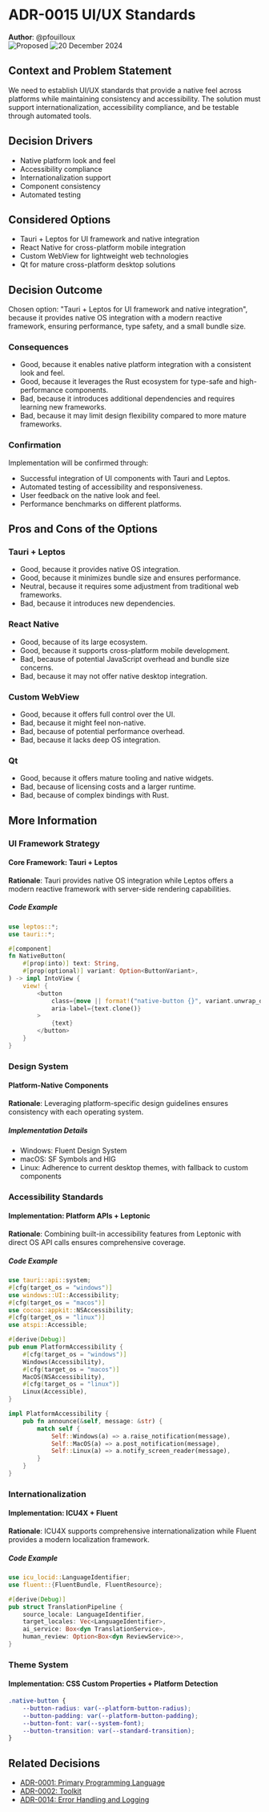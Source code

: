 # **ADR-0015** UI/UX Standards

**Author**: @pfouilloux  
![Proposed](https://img.shields.io/badge/status-proposed-yellow) ![20 December 2024](https://img.shields.io/badge/Date-20_Dec_2024-lightblue)

## Context and Problem Statement

We need to establish UI/UX standards that provide a native feel across platforms while maintaining consistency and accessibility. The solution must support internationalization, accessibility compliance, and be testable through automated tools.

## Decision Drivers

* Native platform look and feel
* Accessibility compliance
* Internationalization support
* Component consistency
* Automated testing

## Considered Options

* Tauri + Leptos for UI framework and native integration
* React Native for cross-platform mobile integration
* Custom WebView for lightweight web technologies
* Qt for mature cross-platform desktop solutions

## Decision Outcome

Chosen option: "Tauri + Leptos for UI framework and native integration", because it provides native OS integration with a modern reactive framework, ensuring performance, type safety, and a small bundle size.

### Consequences

* Good, because it enables native platform integration with a consistent look and feel.
* Good, because it leverages the Rust ecosystem for type-safe and high-performance components.
* Bad, because it introduces additional dependencies and requires learning new frameworks.
* Bad, because it may limit design flexibility compared to more mature frameworks.

### Confirmation

Implementation will be confirmed through:

* Successful integration of UI components with Tauri and Leptos.
* Automated testing of accessibility and responsiveness.
* User feedback on the native look and feel.
* Performance benchmarks on different platforms.

## Pros and Cons of the Options

### Tauri + Leptos

* Good, because it provides native OS integration.
* Good, because it minimizes bundle size and ensures performance.
* Neutral, because it requires some adjustment from traditional web frameworks.
* Bad, because it introduces new dependencies.

### React Native

* Good, because of its large ecosystem.
* Good, because it supports cross-platform mobile development.
* Bad, because of potential JavaScript overhead and bundle size concerns.
* Bad, because it may not offer native desktop integration.

### Custom WebView

* Good, because it offers full control over the UI.
* Bad, because it might feel non-native.
* Bad, because of potential performance overhead.
* Bad, because it lacks deep OS integration.

### Qt

* Good, because it offers mature tooling and native widgets.
* Bad, because of licensing costs and a larger runtime.
* Bad, because of complex bindings with Rust.

## More Information

### UI Framework Strategy

#### Core Framework: Tauri + Leptos

**Rationale**: Tauri provides native OS integration while Leptos offers a modern reactive framework with server-side rendering capabilities.

##### Code Example

```rust
use leptos::*;
use tauri::*;

#[component]
fn NativeButton(
    #[prop(into)] text: String,
    #[prop(optional)] variant: Option<ButtonVariant>,
) -> impl IntoView {
    view! {
        <button
            class={move || format!("native-button {}", variant.unwrap_or_default())}
            aria-label={text.clone()}
        >
            {text}
        </button>
    }
}
```

### Design System

#### Platform-Native Components

**Rationale**: Leveraging platform-specific design guidelines ensures consistency with each operating system.

##### Implementation Details

* Windows: Fluent Design System
* macOS: SF Symbols and HIG
* Linux: Adherence to current desktop themes, with fallback to custom components

### Accessibility Standards

#### Implementation: Platform APIs + Leptonic

**Rationale**: Combining built-in accessibility features from Leptonic with direct OS API calls ensures comprehensive coverage.

##### Code Example

```rust
use tauri::api::system;
#[cfg(target_os = "windows")]
use windows::UI::Accessibility;
#[cfg(target_os = "macos")]
use cocoa::appkit::NSAccessibility;
#[cfg(target_os = "linux")]
use atspi::Accessible;

#[derive(Debug)]
pub enum PlatformAccessibility {
    #[cfg(target_os = "windows")]
    Windows(Accessibility),
    #[cfg(target_os = "macos")]
    MacOS(NSAccessibility),
    #[cfg(target_os = "linux")]
    Linux(Accessible),
}

impl PlatformAccessibility {
    pub fn announce(&self, message: &str) {
        match self {
            Self::Windows(a) => a.raise_notification(message),
            Self::MacOS(a) => a.post_notification(message),
            Self::Linux(a) => a.notify_screen_reader(message),
        }
    }
}
```

### Internationalization

#### Implementation: ICU4X + Fluent

**Rationale**: ICU4X supports comprehensive internationalization while Fluent provides a modern localization framework.

##### Code Example

```rust
use icu_locid::LanguageIdentifier;
use fluent::{FluentBundle, FluentResource};

#[derive(Debug)]
pub struct TranslationPipeline {
    source_locale: LanguageIdentifier,
    target_locales: Vec<LanguageIdentifier>,
    ai_service: Box<dyn TranslationService>,
    human_review: Option<Box<dyn ReviewService>>,
}
```

### Theme System

#### Implementation: CSS Custom Properties + Platform Detection

```css
.native-button {
    --button-radius: var(--platform-button-radius);
    --button-padding: var(--platform-button-padding);
    --button-font: var(--system-font);
    --button-transition: var(--standard-transition);
}
```

## Related Decisions

* [ADR-0001: Primary Programming Language](adr-0001-primary-programming-language.md)
* [ADR-0002: Toolkit](adr-0002-linting-and-formatting-tools.md)
* [ADR-0014: Error Handling and Logging](adr-0014-error-handling-and-logging.md)

